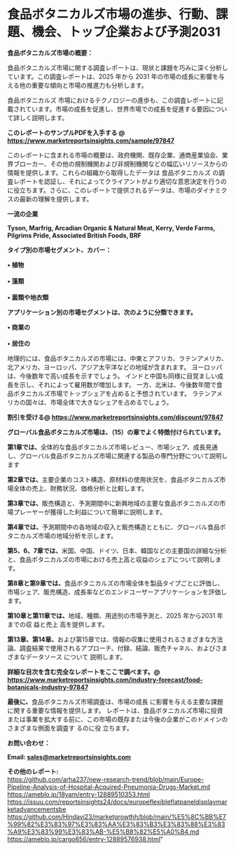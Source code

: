 # 食品ボタニカルズ市場の進歩、行動、課題、機会、トップ企業および予測2031

<strong><b>食品ボタニカルズ市場の概要：</b></strong>

食品ボタニカルズ市場に関する調査レポートは、現状と課題を巧みに深く分析しています。この調査レポートは、2025 年から 2031 年の市場の成長に影響を与える他の重要な傾向と市場の推進力も分析します。

食品ボタニカルズ 市場におけるテクノロジーの進歩も、この調査レポートに記載されています。市場の成長を促進し、世界市場での成長を促進する要因について詳しく説明します。

<strong>このレポートのサンプルPDFを入手する @ <a href=https://www.marketreportsinsights.com/sample/97847>https://www.marketreportsinsights.com/sample/97847</a></strong>

このレポートに含まれる市場の概要は、政府機関、既存企業、通商産業協会、業界ブローカー、その他の規制機関および非規制機関などの幅広いリソースからの情報を提供します。これらの組織から取得したデータは 食品ボタニカルズ の調査レポートを認証し、それによってクライアントがより適切な意思決定を行うのに役立ちます。さらに、このレポートで提供されるデータは、市場のダイナミクスの最新の理解を提供します。

<strong>一流の企業</strong>

<strong><b>Tyson, Marfrig, Arcadian Organic & Natural Meat, Kerry, Verde Farms, Pilgrims Pride, Associated British Foods, BRF</b></strong>

<strong><b>タイプ別の市場セグメント、カバー：</b></strong>

<strong>• 植物<br><br>• 藻類<br><br>• 菌類や地衣類</strong>

<strong><b>アプリケーション別の市場セグメントは、次のように分類できます。</b></strong>

<strong>• 商業の<br><br>• 居住の</strong>

 地理的には、食品ボタニカルズの市場には、中東とアフリカ、ラテンアメリカ、北アメリカ、ヨーロッパ、アジア太平洋などの地域が含まれます。 ヨーロッパは、今後数年で高い成長を示すでしょう。 インドと中国も同様に目覚ましい成長を示し、それによって雇用数が増加します。 一方、北米は、今後数年間で食品ボタニカルズ市場でトップシェアを占めると予想されています。 ラテンアメリカの国々は、市場全体で大きなシェアを占めるでしょう。

<strong>割引を受ける@ <a href=https://www.marketreportsinsights.com/discount/97847>https://www.marketreportsinsights.com/discount/97847</a></strong>

<strong><b>グローバル食品ボタニカルズ市場は、（15）の章でよく特徴付けられています。</b></strong>

<strong><b>第</b></strong><strong><b>1章では、</b></strong>全体的な食品ボタニカルズ市場レビュー、市場シェア、成長見通し、グローバル食品ボタニカルズ市場に関連する製品の専門分野について説明します

<strong><b>第2章では、</b></strong>主要企業のコスト構造、原材料の使用状況を、食品ボタニカルズ市場全体の売上、財務状況、価格分析と比較します。

<strong><b>第3章では、</b></strong>販売構造と、予測期間中に新興地域の主要な食品ボタニカルズの市場プレーヤーが獲得した利益について簡単に説明します。

<strong><b>第4章では、</b></strong>予測期間中の各地域の収入と販売構造とともに、グローバル食品ボタニカルズ市場の地域分析を示します。

<strong><b>第5、6、7章では、</b></strong>米国、中国、ドイツ、日本、韓国などの主要国の詳細な分析と、食品ボタニカルズの市場における売上高と収益のシェアについて説明します。

<strong><b>第8章と第9章では、</b></strong>食品ボタニカルズの市場全体を製品タイプごとに評価し、市場シェア、販売構造、成長率などのエンドユーザーアプリケーションを評価します。

<strong><b>第10章と第11章では、</b></strong>地域、種類、用途別の市場予測と、2025 年から2031 年までの収 益と売上 高を提供します。

<strong><b>第13章、第14章、</b></strong>および第15章では、情報の収集に使用されるさまざまな方法論、調査結果で使用されるアプローチ、付録、結論、販売チャネル、およびさまざまなデータソース について 説明します。

<strong>詳細な目次を含む完全なレポートをここで調べます。@ <a href=https://www.marketreportsinsights.com/industry-forecast/food-botanicals-industry-97847>https://www.marketreportsinsights.com/industry-forecast/food-botanicals-industry-97847</a></strong>

<strong><b>最後に、</b></strong>食品ボタニカルズ市場調査は、市場の成長 に影響を</a>与える主要な課題に関する重要な情報を提供します。 レポートは、食品ボタニカルズ市場に投資または事業を拡大する前に、この市場の既存または今後の企業がこのドメインのさまざまな側面を調査す るのに役 立ちます。

<strong><b>お問い合わせ：</b></strong>

<strong>Email: </strong><a href=mailto:sales@marketreportsinsights.com><strong>sales@marketreportsinsights.com</strong></a>

<strong>その他のレポート:</strong>
<br>
<a href=https://github.com/arha237/new-research-trend/blob/main/Europe-Pipeline-Analysis-of-Hospital-Acquired-Pneumonia-Drugs-Market.md>https://github.com/arha237/new-research-trend/blob/main/Europe-Pipeline-Analysis-of-Hospital-Acquired-Pneumonia-Drugs-Market.md</a>
<br>
<a href=https://ameblo.jp/18yam/entry-12889510353.html>https://ameblo.jp/18yam/entry-12889510353.html</a>
<br>
<a href=https://issuu.com/reportsinsights24/docs/europeflexibleflatpaneldisplaymarketadvancementsbe>https://issuu.com/reportsinsights24/docs/europeflexibleflatpaneldisplaymarketadvancementsbe</a>
<br>
<a href=https://github.com/Hindavi23/marketgrowthh/blob/main/%E5%8C%BB%E7%99%82%E3%83%97%E3%83%AA%E3%83%B3%E3%83%88%E3%83%A9%E3%83%99%E3%83%AB-%E5%B8%82%E5%A0%B4.md>https://github.com/Hindavi23/marketgrowthh/blob/main/%E5%8C%BB%E7%99%82%E3%83%97%E3%83%AA%E3%83%B3%E3%83%88%E3%83%A9%E3%83%99%E3%83%AB-%E5%B8%82%E5%A0%B4.md</a>
<br>
<a href=https://ameblo.jp/cargo656/entry-12889576938.html>https://ameblo.jp/cargo656/entry-12889576938.html</a>"
